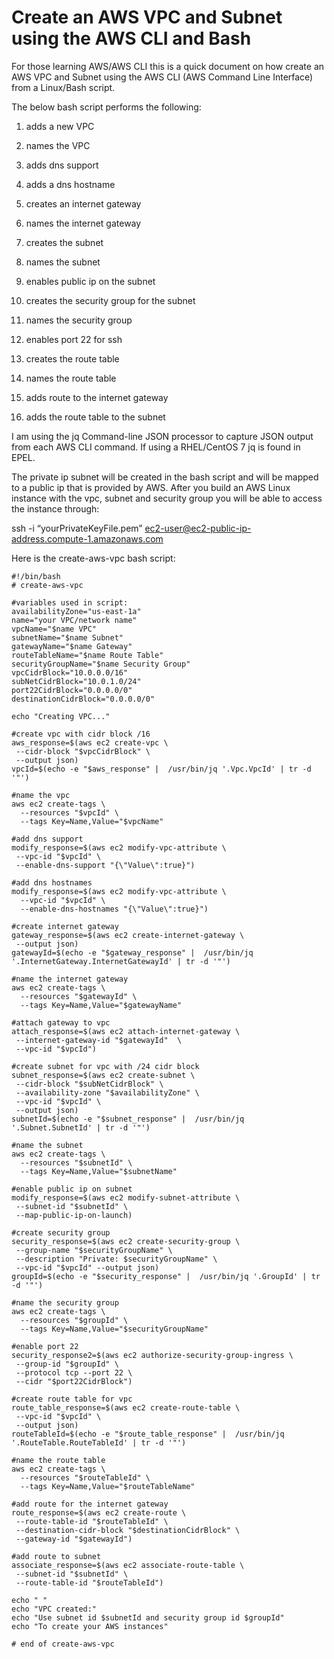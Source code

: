 
# Create an AWS VPC and Subnet using the AWS CLI and Bash

For those learning AWS/AWS CLI this is a quick document on how create an AWS VPC and Subnet using the AWS CLI (AWS Command Line Interface) from a Linux/Bash script.

The below bash script performs the following:

1. adds a new VPC

1. names the VPC

1. adds dns support

1. adds a dns hostname

1. creates an internet gateway

1. names the internet gateway

1. creates the subnet

1. names the subnet

1. enables public ip on the subnet

1. creates the security group for the subnet

1. names the security group

1. enables port 22 for ssh

1. creates the route table

1. names the route table

1. adds route to the internet gateway

1. adds the route table to the subnet

I am using the jq Command-line JSON processor to capture JSON output from each AWS CLI command. If using a RHEL/CentOS 7 jq is found in EPEL.

The private ip subnet will be created in the bash script and will be mapped to a public ip that is provided by AWS. After you build an AWS Linux instance with the vpc, subnet and security group you will be able to access the instance through:

ssh -i “yourPrivateKeyFile.pem” ec2-user@ec2-public-ip-address.compute-1.amazonaws.com

Here is the create-aws-vpc bash script:

    #!/bin/bash
    # create-aws-vpc

    #variables used in script:
    availabilityZone="us-east-1a"
    name="your VPC/network name"
    vpcName="$name VPC"
    subnetName="$name Subnet"
    gatewayName="$name Gateway"
    routeTableName="$name Route Table"
    securityGroupName="$name Security Group"
    vpcCidrBlock="10.0.0.0/16"
    subNetCidrBlock="10.0.1.0/24"
    port22CidrBlock="0.0.0.0/0"
    destinationCidrBlock="0.0.0.0/0"

    echo "Creating VPC..."

    #create vpc with cidr block /16
    aws_response=$(aws ec2 create-vpc \
     --cidr-block "$vpcCidrBlock" \
     --output json)
    vpcId=$(echo -e "$aws_response" |  /usr/bin/jq '.Vpc.VpcId' | tr -d '"')

    #name the vpc
    aws ec2 create-tags \
      --resources "$vpcId" \
      --tags Key=Name,Value="$vpcName"

    #add dns support
    modify_response=$(aws ec2 modify-vpc-attribute \
     --vpc-id "$vpcId" \
     --enable-dns-support "{\"Value\":true}")

    #add dns hostnames
    modify_response=$(aws ec2 modify-vpc-attribute \
      --vpc-id "$vpcId" \
      --enable-dns-hostnames "{\"Value\":true}")

    #create internet gateway
    gateway_response=$(aws ec2 create-internet-gateway \
     --output json)
    gatewayId=$(echo -e "$gateway_response" |  /usr/bin/jq '.InternetGateway.InternetGatewayId' | tr -d '"')

    #name the internet gateway
    aws ec2 create-tags \
      --resources "$gatewayId" \
      --tags Key=Name,Value="$gatewayName"

    #attach gateway to vpc
    attach_response=$(aws ec2 attach-internet-gateway \
     --internet-gateway-id "$gatewayId"  \
     --vpc-id "$vpcId")

    #create subnet for vpc with /24 cidr block
    subnet_response=$(aws ec2 create-subnet \
     --cidr-block "$subNetCidrBlock" \
     --availability-zone "$availabilityZone" \
     --vpc-id "$vpcId" \
     --output json)
    subnetId=$(echo -e "$subnet_response" |  /usr/bin/jq '.Subnet.SubnetId' | tr -d '"')

    #name the subnet
    aws ec2 create-tags \
      --resources "$subnetId" \
      --tags Key=Name,Value="$subnetName"

    #enable public ip on subnet
    modify_response=$(aws ec2 modify-subnet-attribute \
     --subnet-id "$subnetId" \
     --map-public-ip-on-launch)

    #create security group
    security_response=$(aws ec2 create-security-group \
     --group-name "$securityGroupName" \
     --description "Private: $securityGroupName" \
     --vpc-id "$vpcId" --output json)
    groupId=$(echo -e "$security_response" |  /usr/bin/jq '.GroupId' | tr -d '"')

    #name the security group
    aws ec2 create-tags \
      --resources "$groupId" \
      --tags Key=Name,Value="$securityGroupName"

    #enable port 22
    security_response2=$(aws ec2 authorize-security-group-ingress \
     --group-id "$groupId" \
     --protocol tcp --port 22 \
     --cidr "$port22CidrBlock")

    #create route table for vpc
    route_table_response=$(aws ec2 create-route-table \
     --vpc-id "$vpcId" \
     --output json)
    routeTableId=$(echo -e "$route_table_response" |  /usr/bin/jq '.RouteTable.RouteTableId' | tr -d '"')

    #name the route table
    aws ec2 create-tags \
      --resources "$routeTableId" \
      --tags Key=Name,Value="$routeTableName"

    #add route for the internet gateway
    route_response=$(aws ec2 create-route \
     --route-table-id "$routeTableId" \
     --destination-cidr-block "$destinationCidrBlock" \
     --gateway-id "$gatewayId")

    #add route to subnet
    associate_response=$(aws ec2 associate-route-table \
     --subnet-id "$subnetId" \
     --route-table-id "$routeTableId")

    echo " "
    echo "VPC created:"
    echo "Use subnet id $subnetId and security group id $groupId"
    echo "To create your AWS instances"

    # end of create-aws-vpc
